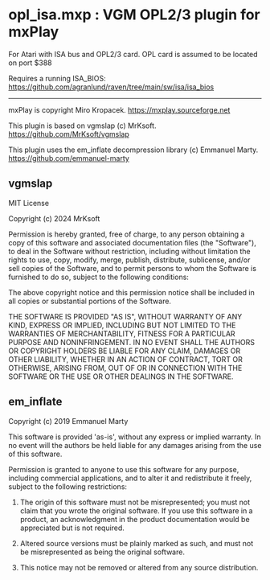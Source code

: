 # opl_isa.mxp : VGM OPL2/3 plugin for mxPlay

For Atari with ISA bus and OPL2/3 card.
OPL card is assumed to be located on port $388

Requires a running ISA_BIOS:
https://github.com/agranlund/raven/tree/main/sw/isa/isa_bios

---

mxPlay is copyright Miro Kropacek.
 https://mxplay.sourceforge.net

This plugin is based on vgmslap (c) MrKsoft.
 https://github.com/MrKsoft/vgmslap

This plugin uses the em_inflate decompression library (c) Emmanuel Marty.
 https://github.com/emmanuel-marty



## vgmslap

MIT License

Copyright (c) 2024 MrKsoft

Permission is hereby granted, free of charge, to any person obtaining a copy
of this software and associated documentation files (the "Software"), to deal
in the Software without restriction, including without limitation the rights
to use, copy, modify, merge, publish, distribute, sublicense, and/or sell
copies of the Software, and to permit persons to whom the Software is
furnished to do so, subject to the following conditions:

The above copyright notice and this permission notice shall be included in all
copies or substantial portions of the Software.

THE SOFTWARE IS PROVIDED "AS IS", WITHOUT WARRANTY OF ANY KIND, EXPRESS OR
IMPLIED, INCLUDING BUT NOT LIMITED TO THE WARRANTIES OF MERCHANTABILITY,
FITNESS FOR A PARTICULAR PURPOSE AND NONINFRINGEMENT. IN NO EVENT SHALL THE
AUTHORS OR COPYRIGHT HOLDERS BE LIABLE FOR ANY CLAIM, DAMAGES OR OTHER
LIABILITY, WHETHER IN AN ACTION OF CONTRACT, TORT OR OTHERWISE, ARISING FROM,
OUT OF OR IN CONNECTION WITH THE SOFTWARE OR THE USE OR OTHER DEALINGS IN THE
SOFTWARE.

## em_inflate

Copyright (c) 2019 Emmanuel Marty

This software is provided 'as-is', without any express or implied warranty. In
no event will the authors be held liable for any damages arising from the use of
this software.

Permission is granted to anyone to use this software for any purpose, including
commercial applications, and to alter it and redistribute it freely, subject to
the following restrictions:

1.  The origin of this software must not be misrepresented; you must not claim
    that you wrote the original software. If you use this software in a product,
    an acknowledgment in the product documentation would be appreciated but is
    not required.

2.  Altered source versions must be plainly marked as such, and must not be
    misrepresented as being the original software.

3.  This notice may not be removed or altered from any source distribution.





